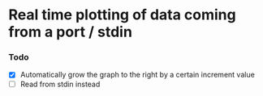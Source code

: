 # Real time plotting of data coming from a port / stdin

### Todo
- [x] Automatically grow the graph to the right by a certain increment value
- [ ] Read from stdin instead
